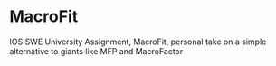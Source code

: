 # MacroFit
IOS SWE University Assignment, MacroFit, personal take on a simple alternative to giants like MFP and MacroFactor
